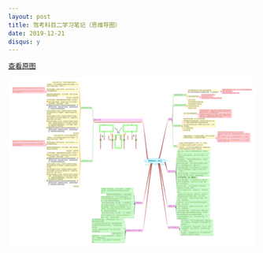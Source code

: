 ```yaml
---
layout: post
title: 驾考科目二学习笔记（思维导图）
date: 2019-12-21
disqus: y
---
```


[查看原图](/figures/p68558533.jpg)

![](/figures/p68558533.jpg)
